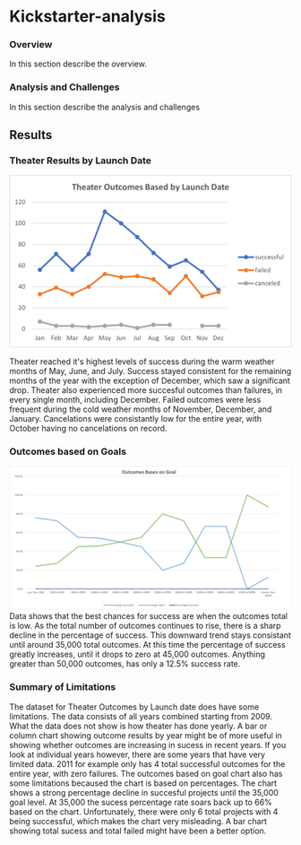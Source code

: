 # Kickstarter-analysis

### Overview
In this section describe the overview.

### Analysis and Challenges
In this section describe the analysis and challenges

## Results

### Theater Results by Launch Date
![This is an image](https://github.com/NickLegacy/Kickstarter-analysis/blob/main/Theater_Outcomes_vs_Launch.png)

Theater reached it's highest levels of success during the warm weather months of May, June, and July. Success stayed consistent for the remaining months of the year with the exception of December, which saw a significant drop. Theater also experienced more succesful outcomes than failures, in every single month, including December. Failed outcomes were less frequent during the cold weather months of November, December, and January. Cancelations were consistantly low for the entire year, with October having no cancelations on record. 


### Outcomes based on Goals
![This is an image](https://github.com/NickLegacy/Kickstarter-analysis/blob/main/Outcomes_vs_Goals.png)
Data shows that the best chances for success are when the outcomes total is low. As the total number of outcomes continues to rise, there is a sharp decline in the percentage of success. This downward trend stays consistant until around 35,000 total outcomes. At this time the percentage of success greatly increases, until it drops to zero at 45,000 outcomes. Anything greater than 50,000 outcomes, has only a 12.5% success rate. 

### Summary of Limitations
The dataset for Theater Outcomes by Launch date does have some limitations. The data consists of all years combined starting from 2009. What the data does not show is how theater has done yearly. A bar or column chart showing outcome results by year might be of more useful in showing whether outcomes are increasing in sucess in recent years. If you look at individual years however, there are some years that have very limited data. 2011 for example only has 4 total successful outcomes for the entire year, with zero failures. The outcomes based on goal chart also has some limitations becaused the chart is based on percentages. The chart shows a strong percentage decline in succesful projects until the 35,000 goal level. At 35,000 the sucess percentage rate soars back up to 66% based on the chart. Unfortunately, there were only 6 total projects with 4 being successful, which makes the chart very misleading. A bar chart showing total sucess and total failed might have been a better option. 
